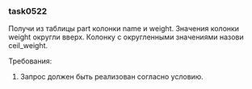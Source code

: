 
### task0522

Получи из таблицы part колонки name и weight.
Значения колонки weight округли вверх.
Колонку с округленными значениями назови ceil_weight.


Требования:
1.	Запрос должен быть реализован согласно условию.


